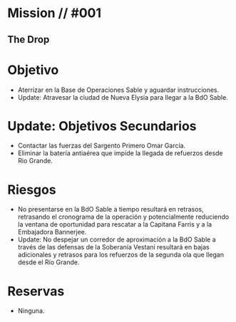 # Mission // #001
## The Drop
# Objetivo
- Aterrizar en la Base de Operaciones Sable y aguardar instrucciones.
- Update: Atravesar la ciudad de Nueva Elysia para llegar a la BdO Sable.

# Update: Objetivos Secundarios
- Contactar las fuerzas del Sargento Primero Omar García.
- Eliminar la batería antiaérea que impide la llegada de refuerzos desde Rio Grande.

# Riesgos
- No presentarse en la BdO Sable a tiempo resultará en retrasos, retrasando el cronograma de la operación y potencialmente reduciendo la ventana de oportunidad para rescatar a la Capitana Farris y a la Embajadora Bannerjee.
- Update: No despejar un corredor de aproximación a la BdO Sable a través de las defensas de la Soberanía Vestani resultará en bajas adicionales y retrasos para los refuerzos de la segunda ola que llegan desde el Río Grande.

# Reservas
- Ninguna.

